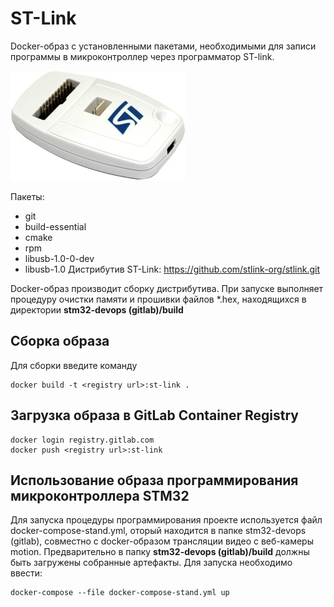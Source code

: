 # ST-Link

Docker-образ с установленными пакетами, необходимыми для записи программы в микроконтроллер через программатор ST-link.

![Программатор ST-link](https://github.com/normall777/Stm32-Devops/blob/main/pic/stlink-v2.jpg)

Пакеты:
- git 
- build-essential 
- cmake 
- rpm 
- libusb-1.0-0-dev
- libusb-1.0
Дистрибутив ST-Link: https://github.com/stlink-org/stlink.git

Docker-образ производит сборку дистрибутива. При запуске выполняет процедуру очистки памяти и прошивки файлов *.hex, 
находящихся в директории **stm32-devops (gitlab)/build**

## Сборка образа

Для сборки введите команду
```
docker build -t <registry url>:st-link .
```

## Загрузка образа в GitLab Container Registry

```
docker login registry.gitlab.com
docker push <registry url>:st-link
```

## Использование образа программирования микроконтроллера STM32

Для запуска процедуры программирования проекте используется файл docker-compose-stand.yml, оторый находится в папке stm32-devops (gitlab), 
совместно с docker-образом трансляции видео с веб-камеры motion.
Предварительно в папку **stm32-devops (gitlab)/build** должны быть загружены собранные артефакты. Для запуска необходимо ввести:
```
docker-compose --file docker-compose-stand.yml up
```
